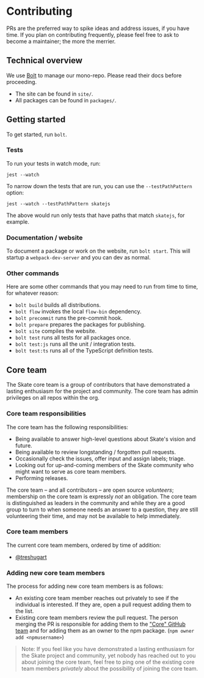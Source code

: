# Contributing

PRs are the preferred way to spike ideas and address issues, if you have time.
If you plan on contributing frequently, please feel free to ask to become a
maintainer; the more the merrier.

## Technical overview

We use [Bolt](https://github.com/boltpkg/bolt) to manage our mono-repo. Please
read their docs before proceeding.

* The site can be found in `site/`.
* All packages can be found in `packages/`.

## Getting started

To get started, run `bolt`.

### Tests

To run your tests in watch mode, run:

```
jest --watch
```

To narrow down the tests that are run, you can use the `--testPathPattern`
option:

```
jest --watch --testPathPattern skatejs
```

The above would run only tests that have paths that match `skatejs`, for
example.

### Documentation / website

To document a package or work on the website, run `bolt start`. This will
startup a `webpack-dev-server` and you can dev as normal.

### Other commands

Here are some other commands that you may need to run from time to time, for
whatever reason:

* `bolt build` builds all distributions.
* `bolt flow` invokes the local `flow-bin` dependency.
* `bolt precommit` runs the pre-commit hook.
* `bolt prepare` prepares the packages for publishing.
* `bolt site` compiles the website.
* `bolt test` runs all tests for all packages once.
* `bolt test:js` runs all the unit / integration tests.
* `bolt test:ts` runs all of the TypeScript definition tests.

## Core team

The Skate core team is a group of contributors that have demonstrated a lasting
enthusiasm for the project and community. The core team has admin privileges on
all repos within the org.

### Core team responsibilities

The core team has the following responsibilities:

* Being available to answer high-level questions about Skate's vision and
  future.
* Being available to review longstanding / forgotten pull requests.
* Occasionally check the issues, offer input and assign labels; triage.
* Looking out for up-and-coming members of the Skate community who might want to
  serve as core team members.
* Performing releases.

The core team – and all contributors – are open source _volunteers_; membership
on the core team is expressly _not_ an obligation. The core team is
distinguished as leaders in the community and while they are a good group to
turn to when someone needs an answer to a question, they are still volunteering
their time, and may not be available to help immediately.

### Core team members

The current core team members, ordered by time of addition:

* [@treshugart](https://github.com/treshugart)

### Adding new core team members

The process for adding new core team members is as follows:

* An existing core team member reaches out privately to see if the individual is
  interested. If they are, open a pull request adding them to the list.
* Existing core team members review the pull request. The person merging the PR
  is responsible for adding them to the
  ["Core" GitHub team](https://github.com/orgs/skatejs/teams/core) and for
  adding them as an owner to the npm package. (`npm owner add <npmusername>`)

> Note: If you feel like you have demonstrated a lasting enthusiasm for the
> Skate project and community, yet nobody has reached out to you about joining
> the core team, feel free to ping one of the existing core team members
> _privately_ about the possibility of joining the core team.
